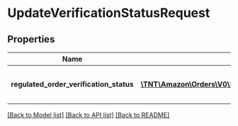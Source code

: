 # UpdateVerificationStatusRequest

## Properties
Name | Type | Description | Notes
------------ | ------------- | ------------- | -------------
**regulated_order_verification_status** | [**\TNT\Amazon\Orders\V0\Model\UpdateVerificationStatusRequestBody**](UpdateVerificationStatusRequestBody.md) | The updated values of the VerificationStatus field. | 

[[Back to Model list]](../README.md#documentation-for-models) [[Back to API list]](../README.md#documentation-for-api-endpoints) [[Back to README]](../README.md)


